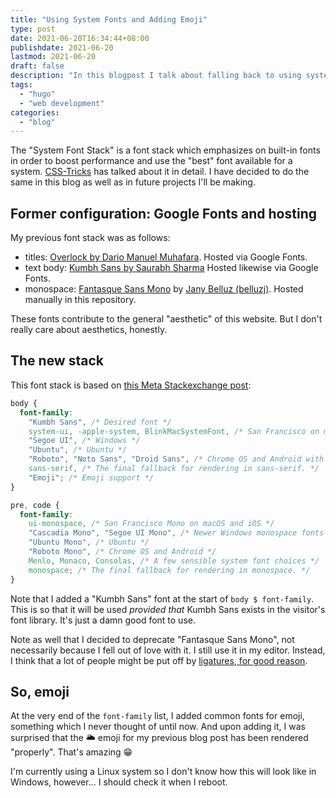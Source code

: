 ```yaml
---
title: "Using System Fonts and Adding Emoji"
type: post
date: 2021-06-20T16:34:44+08:00
publishdate: 2021-06-20
lastmod: 2021-06-20
draft: false
description: "In this blogpost I talk about falling back to using system fonts, as well as (incidentally) adding Emoji support"
tags:
  - "hugo"
  - "web development"
categories:
  - "blog"
---
```


The "System Font Stack" is a font stack which emphasizes on built-in fonts
in order to boost performance and use the "best" font available for a system.
[CSS-Tricks](https://css-tricks.com/snippets/css/system-font-stack/) has talked about it in detail.
I have decided to do the same in this blog as well as in future projects I'll be making.

<!--more-->

## Former configuration: Google Fonts and hosting

My previous font stack was as follows:

- titles: [Overlock by Dario Manuel Muhafara](https://fonts.google.com/specimen/Overlock).
  Hosted via Google Fonts.
- text body: [Kumbh Sans by Saurabh Sharma](https://fonts.google.com/specimen/Kumbh+Sans)
  Hosted likewise via Google Fonts.
- monospace: [Fantasque Sans Mono](https://github.com/belluzj/fantasque-sans)
  by [Jany Belluz (belluzj)](https://github.com/belluzj).
  Hosted manually in this repository.

These fonts contribute to the general "aesthetic" of this website.
But I don't really care about aesthetics, honestly.

## The new stack

This font stack is based on [this Meta Stackexchange post](https://meta.stackexchange.com/q/364048):

```css
body {
  font-family: 
    "Kumbh Sans", /* Desired font */
    system-ui, -apple-system, BlinkMacSystemFont, /* San Francisco on macOS and iOS */
    "Segoe UI", /* Windows */
    "Ubuntu", /* Ubuntu */
    "Roboto", "Noto Sans", "Droid Sans", /* Chrome OS and Android with fallbacks */
    sans-serif, /* The final fallback for rendering in sans-serif. */
    "Emoji"; /* Emoji support */
}

pre, code {
  font-family: 
    ui-monospace, /* San Francisco Mono on macOS and iOS */
    "Cascadia Mono", "Segoe UI Mono", /* Newer Windows monospace fonts that are optionally installed. Most likely to be rendered in Consolas */
    "Ubuntu Mono", /* Ubuntu */
    "Roboto Mono", /* Chrome OS and Android */
    Menlo, Monaco, Consolas, /* A few sensible system font choices */
    monospace; /* The final fallback for rendering in monospace. */
}
```

Note that I added a "Kumbh Sans" font at the start of `body $ font-family`.
This is so that it will be used *provided that* Kumbh Sans exists in the visitor's font library.
It's just a damn good font to use.

Note as well that I decided to deprecate "Fantasque Sans Mono",
not necessarily because I fell out of love with it.
I still use it in my editor.
Instead, I think that a lot of people might be put off by [ligatures, for good reason](https://practicaltypography.com/ligatures-in-programming-fonts-hell-no.html).

## So, emoji

At the very end of the `font-family` list, I added common fonts for emoji,
something which I never thought of until now.
And upon adding it, I was surprised that the :sun_behind_large_cloud: emoji for my previous blog post
has been rendered "properly". That's amazing :grin:

I'm currently using a Linux system so I don't know how this will look like in Windows, however...
I should check it when I reboot.
